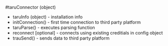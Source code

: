 
#taruConnector (object)
* taruInfo (object) - installation info
* initConnection() - first time connection to third party platform
* taruParse(<raw event data>) - executes parsing function
* reconnect [optional] - connects using existing creditials in config object
* trauSend() - sends data to third party platform
